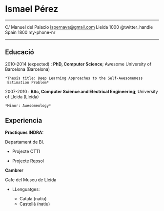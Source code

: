 Ismael Pérez
============

----------------------     ----------------------------
C/ Manuel del Palacio               ispernava@gmail.com
Lleida 1000                         @twitter_handle
Spain                               1800 my-phone-nr
----------------------     ----------------------------

Educació
---------

2010-2014 (expected)
:   **PhD, Computer Science**; Awesome University of Barcelona (Barcelona)

    *Thesis title: Deep Learning Approaches to the Self-Awesomeness
     Estimation Problem*

2007-2010
:   **BSc, Computer Science and Electrical Engineering**; University of
    Lleida (Lleida)

    *Minor: Awesomeology*

Experiencia
----------

**Practiques INDRA:**

Departament de BI.

* Projecte CTTI

* Projecte Repsol

**Cambrer**

Cafe del Museu de Lleida

* LLenguatges:

     * Català (natiu)
     * Castellà (natiu)